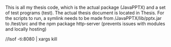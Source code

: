 This is all my thesis code, which is the actual package (JavaPPTX) and a set of test programs (test). The actual thesis document is located in Thesis.
For the scripts to run, a symlink needs to be made from /JavaPPTX/lib/pptx.jar to /test/src and the npm package
http-server (prevents issues with modules and locally hosting)

//lsof -ti:8080 | xargs kill